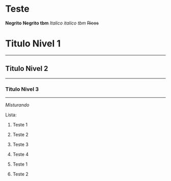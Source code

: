 # Teste
 
**Negrito** __Negrito tbm__ *Italico*  _italico tbm_ ~~Ricos~~ 

# Titulo Nivel 1
---
## Titulo Nivel 2
***
### Titulo Nivel 3
---

_*Misturando*_

Lista:
1. Teste 1
2. Teste 2
3. Teste 3
4. Teste 4

1. Teste 1
2.    Teste 2
